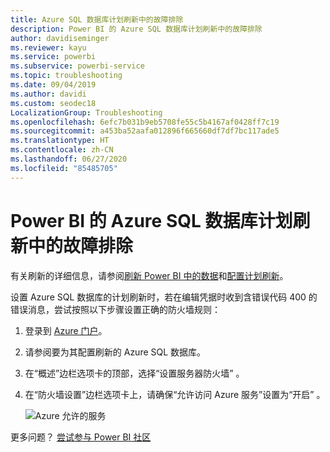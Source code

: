 ```yaml
---
title: Azure SQL 数据库计划刷新中的故障排除
description: Power BI 的 Azure SQL 数据库计划刷新中的故障排除
author: davidiseminger
ms.reviewer: kayu
ms.service: powerbi
ms.subservice: powerbi-service
ms.topic: troubleshooting
ms.date: 09/04/2019
ms.author: davidi
ms.custom: seodec18
LocalizationGroup: Troubleshooting
ms.openlocfilehash: 6efc7b031b9eb5708fe55c5b4167af0428ff7c19
ms.sourcegitcommit: a453ba52aafa012896f665660df7df7bc117ade5
ms.translationtype: HT
ms.contentlocale: zh-CN
ms.lasthandoff: 06/27/2020
ms.locfileid: "85485705"
---
```

# <a name="troubleshooting-scheduled-refresh-for-azure-sql-databases-in-power-bi"></a>Power BI 的 Azure SQL 数据库计划刷新中的故障排除

有关刷新的详细信息，请参阅[刷新 Power BI 中的数据](refresh-data.md)和[配置计划刷新](refresh-scheduled-refresh.md)。

设置 Azure SQL 数据库的计划刷新时，若在编辑凭据时收到含错误代码 400 的错误消息，尝试按照以下步骤设置正确的防火墙规则：

1. 登录到 [Azure 门户](https://portal.azure.com)。

1. 请参阅要为其配置刷新的 Azure SQL 数据库。

1. 在“概述”边栏选项卡的顶部，选择“设置服务器防火墙”   。

1. 在“防火墙设置”边栏选项卡上，请确保“允许访问 Azure 服务”设置为“开启”    。

    ![Azure 允许的服务](media/service-admin-troubleshooting-scheduled-refresh-azure-sql-databases/azurerefresh.png)  

更多问题？ [尝试参与 Power BI 社区](https://community.powerbi.com/)
